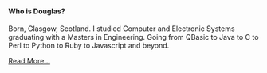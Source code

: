 #### Who is Douglas?

Born, Glasgow, Scotland. I studied Computer and Electronic Systems graduating
with a Masters in Engineering. Going from QBasic to Java to C to Perl to Python
to Ruby to Javascript and beyond.

[Read More...](/about)
